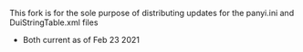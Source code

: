 This fork is for the sole purpose of distributing updates for the panyi.ini and DuiStringTable.xml files

- Both current as of Feb 23 2021

